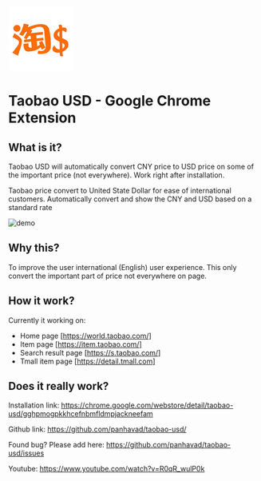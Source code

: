 ![logo](https://github.com/panhavad/taobao-usd/blob/main/icon-128.png?raw=true)
# Taobao USD - Google Chrome Extension

## What is it?

Taobao USD will automatically convert CNY price to USD price on some of the important price (not everywhere). Work right after installation.

Taobao price convert to United State Dollar for ease of international customers.
Automatically convert and show the CNY and USD based on a standard rate

![demo](https://s3.gifyu.com/images/ezgif.com-gif-makera588854088d3a239.md.gif)

## Why this?

To improve the user international (English) user experience. This only convert the important part of price not everywhere on page.

## How it work?

Currently it working on:
- Home page [https://world.taobao.com/]
- Item page [https://item.taobao.com/]
- Search result page [https://s.taobao.com/]
- Tmall item page [https://detail.tmall.com]

## Does it really work?

Installation link: https://chrome.google.com/webstore/detail/taobao-usd/gghpmogpkkhcefnbmfldmpjackneefam

Github link: https://github.com/panhavad/taobao-usd/

Found bug? Please add here: https://github.com/panhavad/taobao-usd/issues

Youtube: https://www.youtube.com/watch?v=R0qR_wulP0k

